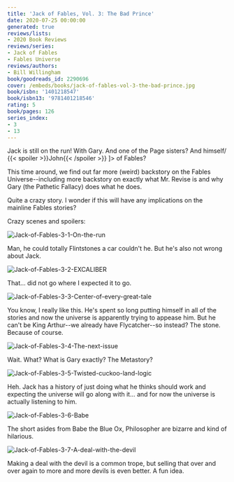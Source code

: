 ```yaml
---
title: 'Jack of Fables, Vol. 3: The Bad Prince'
date: 2020-07-25 00:00:00
generated: true
reviews/lists:
- 2020 Book Reviews
reviews/series:
- Jack of Fables
- Fables Universe
reviews/authors:
- Bill Willingham
book/goodreads_id: 2290696
cover: /embeds/books/jack-of-fables-vol-3-the-bad-prince.jpg
book/isbn: '1401218547'
book/isbn13: '9781401218546'
rating: 5
book/pages: 126
series_index:
- 3
- 13
---
```

Jack is still on the run! With Gary. And one of the Page sisters? And himself/ {{< spoiler >}}John{{< /spoiler >}}  ]> of Fables?  

This time around, we find out far more (weird) backstory on the Fables Universe--including more backstory on exactly what Mr. Revise is and why Gary (the Pathetic Fallacy) does what he does.  

<!--more-->

Quite a crazy story. I wonder if this will have any implications on the mainline Fables stories?  

Crazy scenes and spoilers:  

![Jack-of-Fables-3-1-On-the-run](/embeds/books/attachments/jack-of-fables-3-1-on-the-run.jpg)  

Man, he could totally Flintstones a car couldn't he. But he's also not wrong about Jack.  

![Jack-of-Fables-3-2-EXCALIBER](/embeds/books/attachments/jack-of-fables-3-2-excaliber.jpg)  

That... did not go where I expected it to go.  

![Jack-of-Fables-3-3-Center-of-every-great-tale](/embeds/books/attachments/jack-of-fables-3-3-center-of-every-great-tale.jpg)  

You know, I really like this. He's spent so long putting himself in all of the stories and now the universe is apparently trying to appease him. But he can't be King Arthur--we already have Flycatcher--so instead? The stone. Because of course.  

![Jack-of-Fables-3-4-The-next-issue](/embeds/books/attachments/jack-of-fables-3-4-the-next-issue.jpg)  

Wait. What? What is Gary exactly? The Metastory?  

![Jack-of-Fables-3-5-Twisted-cuckoo-land-logic](/embeds/books/attachments/jack-of-fables-3-5-twisted-cuckoo-land-logic.jpg)  

Heh. Jack has a history of just doing what he thinks should work and expecting the universe will go along with it... and for now the universe is actually listening to him.  

![Jack-of-Fables-3-6-Babe](/embeds/books/attachments/jack-of-fables-3-6-babe.jpg)  

The short asides from Babe the Blue Ox, Philosopher are bizarre and kind of hilarious.  

![Jack-of-Fables-3-7-A-deal-with-the-devil](/embeds/books/attachments/jack-of-fables-3-7-a-deal-with-the-devil.jpg)  

Making a deal with the devil is a common trope, but selling that over and over again to more and more devils is even better. A fun idea.